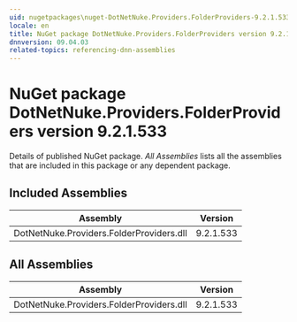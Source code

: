```yaml
---
uid: nugetpackages\nuget-DotNetNuke.Providers.FolderProviders-9.2.1.533
locale: en
title: NuGet package DotNetNuke.Providers.FolderProviders version 9.2.1.533
dnnversion: 09.04.03
related-topics: referencing-dnn-assemblies
---
```


# NuGet package DotNetNuke.Providers.FolderProviders version 9.2.1.533
Details of published NuGet package.
*All Assemblies* lists all the assemblies that are included in this package or any dependent package.

## Included Assemblies

|Assembly|Version|
|---|---|
|DotNetNuke.Providers.FolderProviders.dll|9.2.1.533|

## All Assemblies

|Assembly|Version|
|---|---|
|DotNetNuke.Providers.FolderProviders.dll|9.2.1.533|

